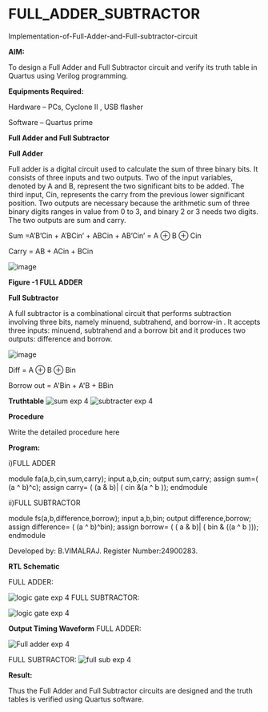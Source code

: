 # FULL_ADDER_SUBTRACTOR

Implementation-of-Full-Adder-and-Full-subtractor-circuit

**AIM:**

To design a Full Adder and Full Subtractor circuit and verify its truth table in Quartus using Verilog programming.

**Equipments Required:**

Hardware – PCs, Cyclone II , USB flasher

Software – Quartus prime

**Full Adder and Full Subtractor**

**Full Adder**

Full adder is a digital circuit used to calculate the sum of three binary bits. It consists of three inputs and two outputs. Two of the input variables, denoted by A and B, represent the two significant bits to be added. The third input, Cin, represents the carry from the previous lower significant position. Two outputs are necessary because the arithmetic sum of three binary digits ranges in value from 0 to 3, and binary 2 or 3 needs two digits. The two outputs are sum and carry.

Sum =A’B’Cin + A’BCin’ + ABCin + AB’Cin’ = A ⊕ B ⊕ Cin 

Carry = AB + ACin + BCin

![image](https://github.com/naavaneetha/FULL_ADDER_SUBTRACTOR/assets/154305477/0f30ba51-5ffb-4198-845f-18e054f675e7)

**Figure -1 FULL ADDER**

**Full Subtractor**

A full subtractor is a combinational circuit that performs subtraction involving three bits, namely minuend, subtrahend, and borrow-in . It accepts three inputs: minuend, subtrahend and a borrow bit and it produces two outputs: difference and borrow.

![image](https://github.com/naavaneetha/FULL_ADDER_SUBTRACTOR/assets/154305477/02b24f51-ab51-4304-9ad6-7b81ffc1ead5)

Diff = A ⊕ B ⊕ Bin 

Borrow out = A'Bin + A'B + BBin

**Truthtable**
![sum exp 4](https://github.com/user-attachments/assets/ebd05044-f549-4dae-824b-a1ae451752f0)
![subtracter exp 4](https://github.com/user-attachments/assets/89dc086f-9ac0-47d7-bcc6-f532e4398fa8)

**Procedure**

Write the detailed procedure here



**Program:**

 i)FULL ADDER

module fa(a,b,cin,sum,carry);
input a,b,cin;
output sum,carry;
assign sum=( (a ^ b)^c);
assign carry= ( (a & b)| ( cin &(a ^ b ));
endmodule

ii)FULL SUBTRACTOR

module fs(a,b,difference,borrow);
input a,b,bin;
output difference,borrow;
assign difference= ( (a ^ b)^bin);
assign borrow= ( ( a & b)| ( bin & ((a ^ b )));
endmodule

Developed by: B.VIMALRAJ.
Register Number:24900283.

**RTL Schematic**

FULL ADDER:

![logic gate exp 4](https://github.com/user-attachments/assets/5b85de61-e151-43cf-bcec-69029fa0a02b)
FULL SUBTRACTOR:

![logic gate  exp 4](https://github.com/user-attachments/assets/1a0e5602-e4bc-4fc1-b5ab-7fb045385d20)

**Output Timing Waveform**
FULL ADDER:

![Full adder exp 4](https://github.com/user-attachments/assets/556b28f6-d796-48a9-8f5f-52333bc5d467)

FULL SUBTRACTOR:
![full sub exp 4](https://github.com/user-attachments/assets/9a411f2e-9e12-4c01-8cfb-ec5725955485)

**Result:**

Thus the Full Adder and Full Subtractor circuits are designed and the truth tables is verified using Quartus software.



